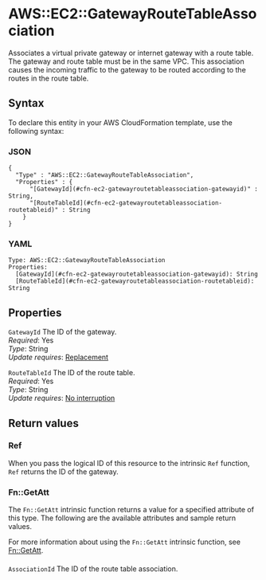 # AWS::EC2::GatewayRouteTableAssociation<a name="aws-resource-ec2-gatewayroutetableassociation"></a>

Associates a virtual private gateway or internet gateway with a route table\. The gateway and route table must be in the same VPC\. This association causes the incoming traffic to the gateway to be routed according to the routes in the route table\.

## Syntax<a name="aws-resource-ec2-gatewayroutetableassociation-syntax"></a>

To declare this entity in your AWS CloudFormation template, use the following syntax:

### JSON<a name="aws-resource-ec2-gatewayroutetableassociation-syntax.json"></a>

```
{
  "Type" : "AWS::EC2::GatewayRouteTableAssociation",
  "Properties" : {
      "[GatewayId](#cfn-ec2-gatewayroutetableassociation-gatewayid)" : String,
      "[RouteTableId](#cfn-ec2-gatewayroutetableassociation-routetableid)" : String
    }
}
```

### YAML<a name="aws-resource-ec2-gatewayroutetableassociation-syntax.yaml"></a>

```
Type: AWS::EC2::GatewayRouteTableAssociation
Properties:
  [GatewayId](#cfn-ec2-gatewayroutetableassociation-gatewayid): String
  [RouteTableId](#cfn-ec2-gatewayroutetableassociation-routetableid): String
```

## Properties<a name="aws-resource-ec2-gatewayroutetableassociation-properties"></a>

`GatewayId` <a name="cfn-ec2-gatewayroutetableassociation-gatewayid"></a>
The ID of the gateway\.  
_Required_: Yes  
_Type_: String  
_Update requires_: [Replacement](https://docs.aws.amazon.com/AWSCloudFormation/latest/UserGuide/using-cfn-updating-stacks-update-behaviors.html#update-replacement)

`RouteTableId` <a name="cfn-ec2-gatewayroutetableassociation-routetableid"></a>
The ID of the route table\.  
_Required_: Yes  
_Type_: String  
_Update requires_: [No interruption](https://docs.aws.amazon.com/AWSCloudFormation/latest/UserGuide/using-cfn-updating-stacks-update-behaviors.html#update-no-interrupt)

## Return values<a name="aws-resource-ec2-gatewayroutetableassociation-return-values"></a>

### Ref<a name="aws-resource-ec2-gatewayroutetableassociation-return-values-ref"></a>

When you pass the logical ID of this resource to the intrinsic `Ref` function, `Ref` returns the ID of the gateway\.

### Fn::GetAtt<a name="aws-resource-ec2-gatewayroutetableassociation-return-values-fn--getatt"></a>

The `Fn::GetAtt` intrinsic function returns a value for a specified attribute of this type\. The following are the available attributes and sample return values\.

For more information about using the `Fn::GetAtt` intrinsic function, see [Fn::GetAtt](https://docs.aws.amazon.com/AWSCloudFormation/latest/UserGuide/intrinsic-function-reference-getatt.html)\.

#### <a name="aws-resource-ec2-gatewayroutetableassociation-return-values-fn--getatt-fn--getatt"></a>

`AssociationId` <a name="AssociationId-fn::getatt"></a>
The ID of the route table association\.
